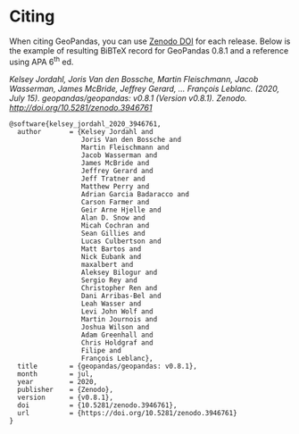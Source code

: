 # Citing

When citing GeoPandas, you can use [Zenodo DOI](https://zenodo.org/record/3946761#.Xy24LC2ZPOQ) for each release. 
Below is the example of resulting BiBTeX record for GeoPandas 0.8.1 and a reference using APA 6<sup>th</sup> ed.

_Kelsey Jordahl, Joris Van den Bossche, Martin Fleischmann, Jacob Wasserman, James McBride, Jeffrey Gerard, … François Leblanc. (2020, July 15). geopandas/geopandas: v0.8.1 (Version v0.8.1). Zenodo. http://doi.org/10.5281/zenodo.3946761_


```
@software{kelsey_jordahl_2020_3946761,
  author       = {Kelsey Jordahl and
                  Joris Van den Bossche and
                  Martin Fleischmann and
                  Jacob Wasserman and
                  James McBride and
                  Jeffrey Gerard and
                  Jeff Tratner and
                  Matthew Perry and
                  Adrian Garcia Badaracco and
                  Carson Farmer and
                  Geir Arne Hjelle and
                  Alan D. Snow and
                  Micah Cochran and
                  Sean Gillies and
                  Lucas Culbertson and
                  Matt Bartos and
                  Nick Eubank and
                  maxalbert and
                  Aleksey Bilogur and
                  Sergio Rey and
                  Christopher Ren and
                  Dani Arribas-Bel and
                  Leah Wasser and
                  Levi John Wolf and
                  Martin Journois and
                  Joshua Wilson and
                  Adam Greenhall and
                  Chris Holdgraf and
                  Filipe and
                  François Leblanc},
  title        = {geopandas/geopandas: v0.8.1},
  month        = jul,
  year         = 2020,
  publisher    = {Zenodo},
  version      = {v0.8.1},
  doi          = {10.5281/zenodo.3946761},
  url          = {https://doi.org/10.5281/zenodo.3946761}
}
```

